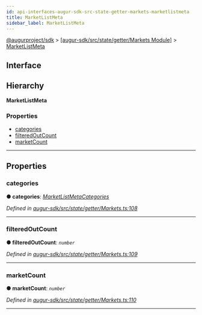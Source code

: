 ```yaml
---
id: api-interfaces-augur-sdk-src-state-getter-markets-marketlistmeta
title: MarketListMeta
sidebar_label: MarketListMeta
---
```


[@augurproject/sdk](api-readme.md) > [[augur-sdk/src/state/getter/Markets Module]](api-modules-augur-sdk-src-state-getter-markets-module.md) > [MarketListMeta](api-interfaces-augur-sdk-src-state-getter-markets-marketlistmeta.md)

## Interface

## Hierarchy

**MarketListMeta**

### Properties

* [categories](api-interfaces-augur-sdk-src-state-getter-markets-marketlistmeta.md#categories)
* [filteredOutCount](api-interfaces-augur-sdk-src-state-getter-markets-marketlistmeta.md#filteredoutcount)
* [marketCount](api-interfaces-augur-sdk-src-state-getter-markets-marketlistmeta.md#marketcount)

---

## Properties

<a id="categories"></a>

###  categories

**● categories**: *[MarketListMetaCategories](api-interfaces-augur-sdk-src-state-getter-markets-marketlistmetacategories.md)*

*Defined in [augur-sdk/src/state/getter/Markets.ts:108](https://github.com/AugurProject/augur/blob/1e1466f1d3/packages/augur-sdk/src/state/getter/Markets.ts#L108)*

___
<a id="filteredoutcount"></a>

###  filteredOutCount

**● filteredOutCount**: *`number`*

*Defined in [augur-sdk/src/state/getter/Markets.ts:109](https://github.com/AugurProject/augur/blob/1e1466f1d3/packages/augur-sdk/src/state/getter/Markets.ts#L109)*

___
<a id="marketcount"></a>

###  marketCount

**● marketCount**: *`number`*

*Defined in [augur-sdk/src/state/getter/Markets.ts:110](https://github.com/AugurProject/augur/blob/1e1466f1d3/packages/augur-sdk/src/state/getter/Markets.ts#L110)*

___

